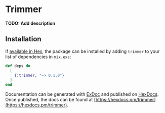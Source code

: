 # Trimmer

**TODO: Add description**

## Installation

If [available in Hex](https://hex.pm/docs/publish), the package can be installed
by adding `trimmer` to your list of dependencies in `mix.exs`:

```elixir
def deps do
  [
    {:trimmer, "~> 0.1.0"}
  ]
end
```

Documentation can be generated with [ExDoc](https://github.com/elixir-lang/ex_doc)
and published on [HexDocs](https://hexdocs.pm). Once published, the docs can
be found at [https://hexdocs.pm/trimmer](https://hexdocs.pm/trimmer).

